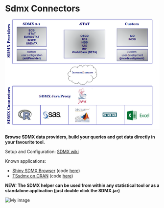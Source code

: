 Sdmx Connectors
====

![My image](https://github.com/amattioc/SDMX/blob/master/docs/resources/sdmx.png)

**Browse SDMX data providers, build your queries and get data directly in your favourite tool.**

Setup and Configuration: [SDMX wiki](https://github.com/amattioc/SDMX/wiki)

Known applications: 

* [Shiny SDMX Browser](https://rjsdmx.shinyapps.io/sdmxBrowser/) (code [here](https://github.com/bowerth/sdmxBrowser))
* [TSsdmx on CRAN](http://cran.us.r-project.org/web/packages/TSsdmx/index.html) (code [here](http://tsdbi.r-forge.r-project.org/))

**NEW: The SDMX helper can be used from within any statistical tool or as a standalone application (just double click the SDMX.jar)**

![My image](https://github.com/amattioc/SDMX/blob/master/docs/resources/helper.png)

